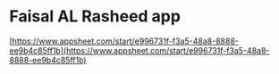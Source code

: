# Faisal AL Rasheed app

[https://www.appsheet.com/start/e996731f-f3a5-48a8-8888-ee9b4c85ff1b](https://www.appsheet.com/start/e996731f-f3a5-48a8-8888-ee9b4c85ff1b)
